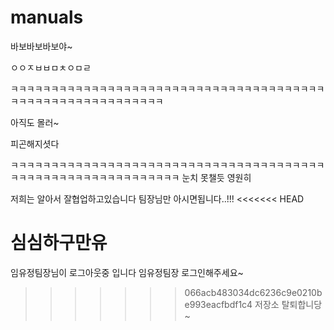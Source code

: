 # manuals

바보바보바보야~

ㅇㅇㅈㅂㅂㅁㅊㅇㅁㄹ



ㅋㅋㅋㅋㅋㅋㅋㅋㅋㅋㅋㅋㅋㅋㅋㅋㅋㅋㅋㅋㅋㅋㅋㅋㅋㅋㅋㅋㅋㅋㅋㅋㅋㅋㅋㅋㅋㅋㅋㅋㅋㅋㅋㅋㅋㅋㅋㅋㅋㅋㅋㅋㅋㅋㅋㅋㅋㅋ







아직도 몰러~



피곤해지셧다



ㅋㅋㅋㅋㅋㅋㅋㅋㅋㅋㅋㅋㅋㅋㅋㅋㅋㅋㅋㅋㅋㅋㅋㅋㅋㅋㅋㅋㅋㅋㅋㅋㅋㅋㅋㅋㅋㅋㅋㅋㅋㅋㅋㅋㅋㅋㅋㅋㅋㅋㅋㅋㅋㅋㅋㅋㅋㅋㅋㅋ 눈치 못챌듯 영원히


저희는 알아서 잘협업하고있습니다
팀장님만 아시면됩니다..!!!
<<<<<<< HEAD

심심하구만유
=======
임유정팀장님이 로그아웃중 입니다
임유정팀장 로그인해주세요~
>>>>>>> 066acb483034dc6236c9e0210be993eacfbdf1c4
저장소 탈퇴합니당~
